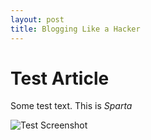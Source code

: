 ```yaml
---
layout: post
title: Blogging Like a Hacker
---
```


# Test Article

Some test text.  This is *Sparta*

![Test Screenshot](/images/header-machine-shop.jpg)